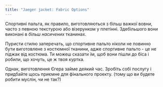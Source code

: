 ```yaml
---
title: "Jaeger jacket: Fabric Options"
---
```


Спортивні пальта, як правило, виготовляються з більш важкої вовни, часто з певною текстурою або візерунком у плетінні. Здебільшого вони виконані в _більш насичених_ тканинах.

Пуристи стилю заперечать, що спортивне пальто ніколи не повинно бути виготовлене з костюмної тканини, адже спортивне пальто - це не піджак від костюма. Ти можеш сказати їм, щоб вони пішли до біса і робили, що хочуть, це ж твоя куртка.

Однак, виготовлення Єгера займе деякий час. Зробіть собі послугу і придбайте щось приємне для фінального проекту. (тому що ви будете робити муслін, чи не так?)
